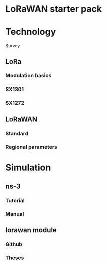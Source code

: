 # LoRaWAN starter pack

# Technology

Survey

## LoRa

### Modulation basics

### SX1301

### SX1272

## LoRaWAN

### Standard

### Regional parameters

# Simulation

## ns-3

### Tutorial

### Manual

## lorawan module

### Github

### Theses
